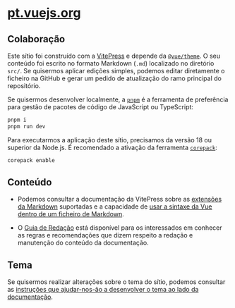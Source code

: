 # [pt.vuejs.org](https://pt.vuejs.org)

## Colaboração

Este sítio foi construído com a [VitePress](https://vitepress.dev/) e depende da [`@vue/theme`](https://github.com/vuejs/vue-theme). O seu conteúdo foi escrito no formato Markdown (`.md`) localizado no diretório `src/`. Se quisermos aplicar edições simples, podemos editar diretamente o ficheiro na GitHub e gerar um pedido de atualização do ramo principal do repositório.

Se quisermos desenvolver localmente, a [`pnpm`](https://pnpm.io/) é a ferramenta de preferência para gestão de pacotes de código de JavaScript ou TypeScript:

```bash
pnpm i
pnpm run dev
```

Para executarmos a aplicação deste sítio, precisamos da versão 18 ou superior da Node.js. É recomendado a ativação da ferramenta [`corepack`](https://nodejs.org/api/corepack.html):

```bash
corepack enable
```


## Conteúdo

- Podemos consultar a documentação da VitePress sobre as [extensões da Markdown](https://vitepress.dev/guide/markdown) suportadas e a capacidade de [usar a sintaxe da Vue dentro de um ficheiro de Markdown](https://vitepress.dev/guide/using-vue).

- O [Guia de Redação](https://github.com/vuejs/docs/blob/main/.github/contributing/writing-guide.md) está disponível para os interessados em conhecer as regras e recomendações que dizem respeito a redação e manutenção do conteúdo da documentação.

## Tema

Se quisermos realizar alterações sobre o tema do sítio, podemos consultar as [instruções que ajudar-nos-ão a desenvolver o tema ao lado da documentação](https://github.com/vuejs/vue-theme#developing-with-real-content).
